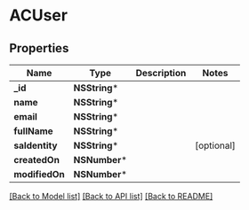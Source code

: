 # ACUser

## Properties
Name | Type | Description | Notes
------------ | ------------- | ------------- | -------------
**_id** | **NSString*** |  | 
**name** | **NSString*** |  | 
**email** | **NSString*** |  | 
**fullName** | **NSString*** |  | 
**saIdentity** | **NSString*** |  | [optional] 
**createdOn** | **NSNumber*** |  | 
**modifiedOn** | **NSNumber*** |  | 

[[Back to Model list]](../README.md#documentation-for-models) [[Back to API list]](../README.md#documentation-for-api-endpoints) [[Back to README]](../README.md)


